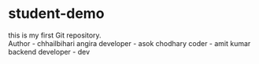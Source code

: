 # student-demo
this is my first Git repository.
<br>
Author - chhailbihari angira 
developer - asok chodhary
coder - amit kumar
backend developer - dev
